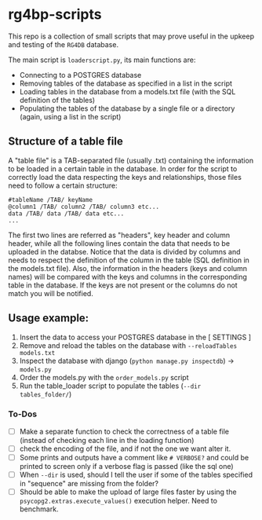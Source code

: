 # rg4bp-scripts
This repo is a collection of small scripts that may prove useful in the upkeep and testing of the `RG4DB` database.

The main script is `loaderscript.py`, its main functions are:
- Connecting to a POSTGRES database
- Removing tables of the database as specified in a list in the script
- Loading tables in the database from a models.txt file (with the SQL definition of the tables)
- Populating the tables of the database by a single file or a directory (again, using a list in the script)

## Structure of a table file
A "table file" is a TAB-separated file (usually .txt) containing the information to be loaded in a certain table in the database.
In order for the script to correctly load the data respecting the keys and relationships, those files need to follow a certain structure:
```
#tableName /TAB/ keyName
@column1 /TAB/ column2 /TAB/ column3 etc...
data /TAB/ data /TAB/ data etc...
...
```
The first two lines are referred as "headers", key header and column header, while all the following lines contain the data that needs to be uploaded in the databse.
Notice that the data is divided by columns and needs to respect the definition of the column in the table (SQL definition in the models.txt file).
Also, the information in the headers (keys and column names) will be compared with the keys and columns in the corresponding table in the database. If the keys are not present or the columns do not match you will be notified.


## Usage example:
1. Insert the data to access your POSTGRES database in the [ SETTINGS ]
1. Remove and reload the tables on the database with `--reloadTables models.txt`
1. Inspect the database with django (`python manage.py inspectdb`) -> `models.py`
1. Order the models.py with the `order_models.py` script
1. Run the table_loader script to populate the tables (`--dir tables_folder/`)

### To-Dos
- [ ] Make a separate function to check the correctness of a table file (instead of checking each line in the loading function)
- [ ] check the encoding of the file, and if not the one we want alter it.
- [ ] Some prints and outputs have a comment like `# VERBOSE?` and could be printed to screen only if a verbose flag is passed (like the sql one)
- [ ] When `--dir` is used, should I tell the user if some of the tables specified in "sequence" are missing from the folder?
- [ ] Should be able to make the upload of large files faster by using the `psycopg2.extras.execute_values()` execution helper. Need to benchmark.
